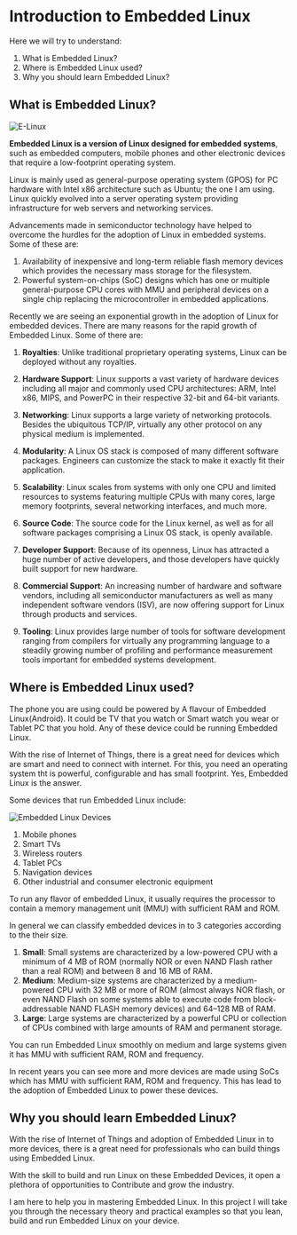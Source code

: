 # Introduction to Embedded Linux

Here we will try to understand:

1. What is Embedded Linux?
2. Where is Embedded Linux used?
3. Why you should learn Embedded Linux?

## What is Embedded Linux?

![E-Linux](https://user-images.githubusercontent.com/35962662/219097685-86180af1-0a1e-485d-8b75-48ee4725112e.png)

**Embedded Linux is a version of Linux designed for embedded systems**, such as embedded computers, mobile phones and other electronic devices that require a low-footprint operating system.

Linux is mainly used as general-purpose operating system (GPOS) for PC hardware with Intel x86 architecture such as Ubuntu; the one I am using. Linux quickly evolved into a server operating system providing infrastructure for web servers and networking services.

Advancements made in semiconductor technology have helped to overcome the hurdles for the adoption of Linux in embedded systems. Some of these are:

1. Availability of inexpensive and long-term reliable flash memory devices  which provides the necessary mass storage for the filesystem.
2. Powerful system-on-chips (SoC) designs which has one or multiple general-purpose CPU cores with MMU and peripheral devices on a single chip replacing the microcontroller in embedded applications.

Recently we are seeing an exponential growth in the adoption of Linux for embedded devices. There are many reasons for the rapid growth of Embedded Linux. Some of there are:

1. **Royalties**: Unlike traditional proprietary operating systems, Linux can be deployed without any royalties.

2. **Hardware Support**: Linux supports a vast variety of hardware devices including all major and commonly used CPU architectures: ARM, Intel x86, MIPS, and PowerPC in their respective 32-bit and 64-bit variants.
3. **Networking**: Linux supports a large variety of networking protocols. Besides the ubiquitous TCP/IP, virtually any other protocol on any physical medium is
implemented.
4. **Modularity**: A Linux OS stack is composed of many different software packages. Engineers can customize the stack to make it exactly fit their application.
5. **Scalability**: Linux scales from systems with only one CPU and limited resources to systems featuring multiple CPUs with many cores, large memory footprints, several networking interfaces, and much more.
6. **Source Code**: The source code for the Linux kernel, as well as for all software packages comprising a Linux OS stack, is openly available.
7. **Developer Support**: Because of its openness, Linux has attracted a huge number of active developers, and those developers have quickly built support for new hardware.
8. **Commercial Support**: An increasing number of hardware and software vendors, including all semiconductor manufacturers as well as many independent software vendors (ISV), are now offering support for Linux through products and services.
9. **Tooling**: Linux provides large number of tools for software development ranging from compilers for virtually any programming language to a steadily growing number of
profiling and performance measurement tools important for embedded systems development.

## Where is Embedded Linux used?

The phone you are using could be powered by A flavour of Embedded Linux(Android). It could be TV that you watch or Smart watch you wear or Tablet PC that you hold. Any of these device could be running Embedded Linux.

With the rise of Internet of Things, there is a great need for devices which are smart and need to connect with internet. For this, you need an operating system tht is powerful, configurable and has small footprint. Yes, Embedded Linux is the answer.

Some devices that run Embedded Linux include:

![Embedded Linux Devices](https://user-images.githubusercontent.com/35962662/219098075-366e565a-c725-4cc4-b8bb-c8c740faefaf.png)

1. Mobile phones
2. Smart TVs
3. Wireless routers
4. Tablet PCs
5. Navigation devices
6. Other industrial and consumer electronic equipment

To run any flavor of embedded Linux, it usually requires the processor to contain a memory management unit (MMU) with sufficient RAM and ROM.

In general we can classify embedded devices in to 3 categories according to the their size.

1. **Small**: Small systems are characterized by a low-powered CPU with a minimum of 4 MB of ROM (normally NOR or even NAND Flash rather than a real ROM) and between
8 and 16 MB of RAM.
2. **Medium**: Medium-size systems are characterized by a medium-powered CPU with 32 MB or more of ROM (almost always NOR flash, or even NAND Flash on some systems able
to execute code from block-addressable NAND FLASH memory devices) and 64–128 MB of RAM.
3. **Large**: Large systems are characterized by a powerful CPU or collection of CPUs combined with large amounts of RAM and permanent storage.

You can run Embedded Linux smoothly on medium and large systems given it has MMU with sufficient RAM, ROM and frequency.

In recent years you can see more and more devices are made using SoCs which has MMU with sufficient RAM, ROM and frequency. This has lead to the adoption of Embedded Linux to power these devices.

## Why you should learn Embedded Linux?

With the rise of Internet of Things and adoption of Embedded Linux in to more devices, there is a great need for professionals who can build things using Embedded Linux.

With the skill to build and run Linux on these Embedded Devices, it open a plethora of opportunities to Contribute and grow the industry.

I am here to help you in mastering Embedded Linux. In this project I will take you through the necessary theory and practical examples so that you lean, build and run Embedded Linux on your device.
